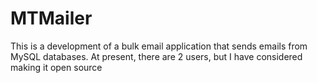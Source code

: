# MTMailer
This is a development of a bulk email application that sends emails from MySQL databases.
At present, there are 2 users, but I have considered making it open source

